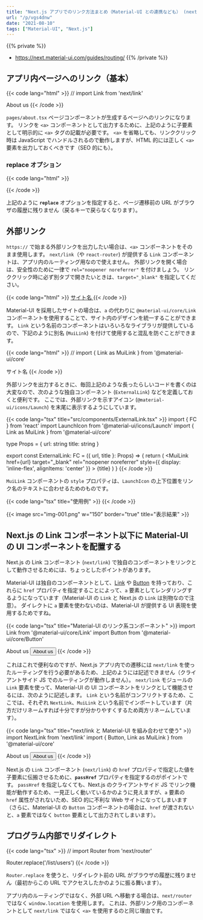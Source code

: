 ```yaml
---
title: "Next.js アプリでのリンク方法まとめ（Material-UI との連携なども） (next/link, next/router)"
url: "/p/vgs4dnw"
date: "2021-08-10"
tags: ["Material-UI", "Next.js"]
---
```


{{% private %}}
- https://next.material-ui.com/guides/routing/
{{% /private %}}

アプリ内ページへのリンク（基本）
----

{{< code lang="html" >}}
// import Link from 'next/link'

<Link href="/about">
  <a>About us</a>
</Link>
{{< /code >}}

`pages/about.tsx` ページコンポーネントが生成するページへのリンクになります。
リンクを `<a>` コンポーネントとして出力するために、上記のように子要素として明示的に `<a>` タグの記載が必要です。
`<a>` を省略しても、リンククリック時は JavaScript でハンドルされるので動作しますが、HTML 的には正しく `<a>` 要素を出力しておくべきです（SEO 的にも）。

### replace オプション

{{< code lang="html" >}}
<Link href="/about" replace>
{{< /code >}}

上記のように __`replace`__ オプションを指定すると、ページ遷移前の URL がブラウザの履歴に残りません（戻るキーで戻らなくなります）。


外部リンク
----

`https://` で始まる外部リンクを出力したい場合は、`<a>` コンポーネントをそのまま使用します。
`next/link`（や `react-router`) が提供する `Link` コンポーネントは、アプリ内のルーティング用なので使えません。
外部リンクを開く場合は、安全性のために一律で `rel="noopener noreferrer"` を付けましょう。
リンククリック時に必ず別タブで開きたいときは、`target="_blank"` を指定してください。

{{< code lang="html" >}}
<a href="https://example.com/" target="_blank" rel="noopener noreferrer">
  サイト名
</a>
{{< /code >}}

Material-UI を採用したサイトの場合は、`a` の代わりに `@material-ui/core/Link` コンポーネントを使用することで、サイト内のデザインを統一することができます。
`Link` という名前のコンポーネントはいろいろなライブラリが提供しているので、下記のように別名 (`MuiLink`) を付けて使用すると混乱を防ぐことができます。

{{< code lang="html" >}}
// import { Link as MuiLink } from '@material-ui/core'

<MuiLink href="https://example.com/" target="_blank" rel="noopener noreferrer">
  サイト名
</MuiLink>
{{< /code >}}

外部リンクを出力するときに、毎回上記のような長ったらしいコードを書くのは大変なので、次のような独自コンポーネント (`ExternalLink`) などを定義しておくと便利です。
ここでは、外部リンクを示すアイコン (`@material-ui/icons/Launch`) を末尾に表示するようにしています。

{{< code lang="tsx" title="src/components/ExternalLink.tsx" >}}
import { FC } from 'react'
import LaunchIcon from '@material-ui/icons/Launch'
import { Link as MuiLink } from '@material-ui/core'

type Props = {
  url: string
  title: string
}

export const ExternalLink: FC<Props> = ({ url, title }: Props) => {
  return (
    <MuiLink
      href={url} target="_blank" rel="noopener noreferrer"
      style={{ display: 'inline-flex', alignItems: 'center' }}
    >
      {title}
      <LaunchIcon fontSize="inherit" />
    </MuiLink>
  )
}
{{< /code >}}

`MuiLink` コンポーネントの `style` プロパティは、`LaunchIcon` の上下位置をリンク名のテキストに合わせるためのものです。

{{< code lang="tsx" title="使用例" >}}
<ExternalLink url="https://example.com/" title="サイト名" />
{{< /code >}}

{{< image src="img-001.png" w="150" border="true" title="表示結果" >}}


Next.js の Link コンポーネント以下に Material-UI の UI コンポーネントを配置する
----

Next.js の Link コンポーネント (`next/link`) で独自のコンポーネントをリンクとして動作させるためには、ちょっとしたポイントがあります。

Material-UI は独自のコンポーネントとして、[Link](https://next.material-ui.com/components/links/) や [Button](https://next.material-ui.com/components/buttons/) を持っており、これらに `href` プロパティを指定することによって、`a` 要素としてレンダリングするようになっています（Material-UI の `Link` と Next.js の `Link` は別物なので注意）。
ダイレクトに `a` 要素を使わないのは、Material-UI が提供する UI 表現を使用するためですね。

{{< code lang="tsx" title="Material-UI のリンク系コンポーネント" >}}
import Link from '@material-ui/core/Link'
import Button from '@material-ui/core/Button'

<Link href="/about" underline="none">About us</Link>
<Button href="/about" variant="contained">About us</Button>
{{< /code >}}

これはこれで便利なのですが、Next.js アプリ内での遷移には `next/link` を使ったルーティングを行う必要があるため、上記のようには記述できません（クライアントサイド JS でのルーティングが動作しません）。
`next/link` モジュールの `Link` 要素を使って、Material-UI の UI コンポーネントをリンクとして機能させるには、次のように記述します。
`Link` という名前がコンフリクトするため、ここでは、それぞれ `NextLink`、`MuiLink` という名前でインポートしています（片方だけリネームすれば十分ですが分かりやすくするため両方リネームしています）。

{{< code lang="tsx" title="next/link と Material-UI を組み合わせて使う" >}}
import NextLink from 'next/link'
import { Button, Link as MuiLink } from '@material-ui/core'

<NextLink href="/about" passHref>
  <MuiLink underline="none">About us</MuiLink>
</NextLink>
<NextLink href="/about" passHref>
  <Button variant="contained">About us</Button>
</NextLink>
{{< /code >}}

Next.js の `Link` コンポーネント (`next/link`) の `href` プロパティで指定した値を子要素に伝搬させるために、__`passHref`__ プロパティを指定するのがポイントです。
`passHref` を指定しなくても、Next.js のクライアントサイド JS でリンク機能が動作するため、一見正しく動いているかのように見えますが、`a` 要素の `href` 属性がされないため、SEO 的に不利な Web サイトになってしまいます（さらに、Material-UI の `Button` コンポーネントの場合は、`href` が渡されないと、`a` 要素ではなく `button` 要素として出力されてしまいます）。


プログラム内部でリダイレクト
----

{{< code lang="tsx" >}}
// import Router from 'next/router'

Router.replace('/list/users')
{{< /code >}}

`Router.replace` を使うと、リダイレクト前の URL がブラウザの履歴に残りません（最初からこの URL でアクセスしたかのように振る舞います）。

アプリ内のルーティングではなく、外部 URL へ移動する場合は、`next/router` ではなく `window.location` を使用します。
これは、外部リンク用のコンポーネントとして `next/link` ではなく `<a>` を使用するのと同じ理由です。

